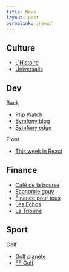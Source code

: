 ```yaml
---
title: News
layout: post 
permalink: /news/ 
---
```


## Culture
- [L'Histoire](https://www.lhistoire.fr)
- [Universalis](https://www.universalis.fr)

## Dev
Back
- [Php Watch](https://php.watch)
- [Symfony blog](https://symfony.com/blog)
- [Symfony edge](https://symfony.com/blog/category/living-on-the-edge)

Front
- [This week in React](https://thisweekinreact.com/articles)

## Finance
- [Café de la bourse](https://www.cafedelabourse.com)
- [Economie.gouv](https://www.economie.gouv.fr)
- [Finance pour tous](https://www.lafinancepourtous.com)
- [Les Echos](https://www.lesechos.fr)
- [La Tribune](https://www.latribune.fr)

## Sport
Golf
- [Golf planète](https://www.golfplanete.com)
- [FF Golf](https://www.ffgolf.org)
